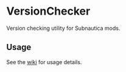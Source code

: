 # VersionChecker
Version checking utility for Subnautica mods.

## Usage
See the [wiki](https://github.com/tobeyStraitjacket/VersionChecker/wiki) for usage details.

